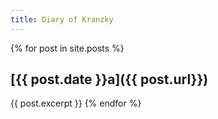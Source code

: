 ```yaml
---
title: Diary of Kranzky
---
```


{% for post in site.posts %}
  ## [{{ post.date }}a]({{ post.url}})
  {{ post.excerpt }}
{% endfor %}
